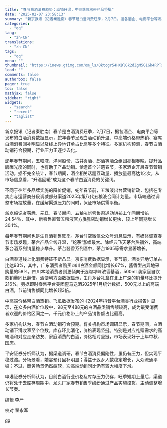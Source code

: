 ```yaml
---
title: "春节白酒消费趋势：动销升温，中高端价格带产品坚挺"
date: "2025-02-07 23:58:13"
summary: "新京报讯（记者秦胜南）春节是白酒消费旺季，2月7日，据各酒企、电商平台等发布的白酒消费数据显示，蛇年..."
categories:
  - "qq"
lang:
  - "zh-CN"
translations:
  - "zh-CN"
tags:
  - "qq"
menu: ""
thumbnail: "https://inews.gtimg.com/om_ls/Oktcgr54HXDlGk2dZgM5G1Gk4RPTsr1kMoBcqOT4jrNfoAA_640360/0"
lead: ""
comments: false
authorbox: false
pager: true
toc: false
mathjax: false
sidebar: "right"
widgets:
  - "search"
  - "recent"
  - "taglist"
---
```


新京报讯（记者秦胜南）春节是白酒消费旺季，2月7日，据各酒企、电商平台等发布的白酒消费数据显示，蛇年春节呈现白酒动销升温、中高端价格带热销、宴席白酒消费回补明显以及线上异地订单占比高等多个特征。多家机构预测，春节白酒动销符合预期，行业压力正逐步去化。

蛇年春节期间，五粮液、洋河股份、古井贡酒、郎酒等酒企组团亮相春晚，提升品牌曝光度的同时，也有助于产品动销。恰逢首个非遗春节，多家酒企开展春节营销活动。据不完全统计，春节期间，酒企相关话题互动量、播放量最高达1亿次。从市场信息看，“升温回暖”成为这个春节白酒消费的关键词。

不同于往年多品牌实施的降价促销，蛇年春节前，五粮液出台营销新政，包括在专卖店与运营商分段调减部分渠道2025年第八代五粮液合同计划量。市场端通过调整市场投放量，在缓解渠道压力的同时，保证市场供需平衡。

新京报记者获悉，元旦、春节期间，五粮液新零售渠道动销较上年同期增长24.54%，其中，新零售直营五粮液官方旗舰店动销增长更快，较上年同期增长30.1%。

每年春节期间也是生肖酒销售旺季。茅台时空微信公众号消息显示，有媒体调查春节市场发现，茅台产品全线升温，“蛇茅”涨幅最大。除经典飞天茅台热销外，高端茅台酒系列销量稳步攀升。茅台酱香系列酒中，茅台1935等需求显著增长。

白酒渠道线上化消费特征不断凸显。京东消费数据显示，春节前，酒类异地订单占比达93%，其中，广东消费者购买四川白酒金额同比增长67%，酱香型占异地采购量的58%。四川本地消费者则更倾向于选购邛崃浓香基酒，500mL装家庭自饮款销量同比翻倍。酒便利方面数据显示，生肖茅台礼盒在北上广深的销量环比提升216%。另据即时零售平台美团歪马送酒2025年1月统计数据，500元以上的高端白酒，节前销售额同比增长超3倍。

中高端价格带白酒热销。飞瓜数据发布的《2024年抖音平台酒类行业报告》显示，在众多白酒价位段中，98元至488元的白酒品类销售额较高，成为最受消费者欢迎的价格区间之一，千元价格带上的产品销售额占比最高。

多家机构认为，春节白酒动销符合预期。有关机构市场调研显示，春节期间，白酒动销下滑收窄至个位数，库存环比消化，价格表现坚挺。特别是对应礼赠需求的高端酒和对应走亲访友、家庭消费的白酒，价格相对坚挺，市场表现好于上年中秋、国庆。

平安证券分析师认为，据渠道调研，春节白酒消费偏刚性，虽仍有压力，但实现平稳过渡。分场景看，婚宴预订回补明显；得益于返乡人数稳定增长，大众流通平稳；不过，商务场景仍然疲软，次高端动销同比仍有较大幅度下滑。

申港证券分析师认为，目前白酒行业价格及库存压力仍存，旺季短期上量后，渠道仍将处于去库存周期中，龙头厂家春节销售季纷纷通过产品实施控货，主动调整增长节奏。

编辑 李严

校对 翟永军

[qq](https://new.qq.com/rain/a/20250207A09GVQ00)
